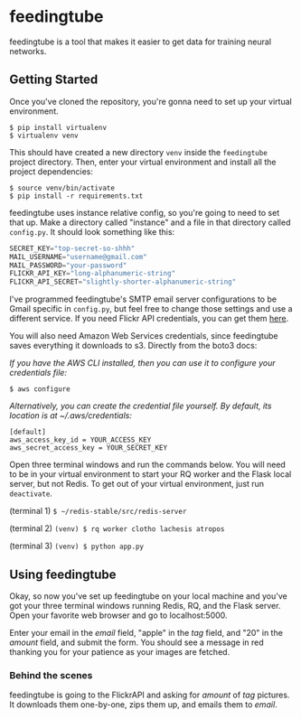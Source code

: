 # feedingtube
feedingtube is a tool that makes it easier to get data for training neural networks.

## Getting Started
Once you've cloned the repository, you're gonna need to set up your virtual environment.
```
$ pip install virtualenv
$ virtualenv venv
```
This should have created a new directory `venv` inside the `feedingtube` project directory. Then, enter your virtual environment and install all the project dependencies:
```
$ source venv/bin/activate
$ pip install -r requirements.txt
```

feedingtube uses instance relative config, so you're going to need to set that up. Make a directory called "instance" and a file in that directory called `config.py`. It should look something like this:
```python
SECRET_KEY="top-secret-so-shhh"
MAIL_USERNAME="username@gmail.com"
MAIL_PASSWORD="your-password"
FLICKR_API_KEY="long-alphanumeric-string"
FLICKR_API_SECRET="slightly-shorter-alphanumeric-string"
```

I've programmed feedingtube's SMTP email server configurations to be Gmail specific in `config.py`, but feel free to change those settings and use a different service. If you need Flickr API credentials, you can get them [here](https://www.flickr.com/services/apps/create/apply).

You will also need Amazon Web Services credentials, since feedingtube saves everything it downloads to s3. Directly from the boto3 docs:

*If you have the AWS CLI installed, then you can use it to configure your credentials file:*
```
$ aws configure
```

*Alternatively, you can create the credential file yourself. By default, its location is at ~/.aws/credentials:*
```
[default]
aws_access_key_id = YOUR_ACCESS_KEY
aws_secret_access_key = YOUR_SECRET_KEY
```

Open three terminal windows and run the commands below. You will need to be in your virtual environment to start your RQ worker and the Flask local server, but not Redis. To get out of your virtual environment, just run `deactivate`.

(terminal 1) `$ ~/redis-stable/src/redis-server`

(terminal 2) `(venv) $ rq worker clotho lachesis atropos`

(terminal 3) `(venv) $ python app.py`

## Using feedingtube
Okay, so now you've set up feedingtube on your local machine and you've got your three terminal windows running Redis, RQ, and the Flask server. Open your favorite web browser and go to localhost:5000.

Enter your email in the *email* field, "apple" in the *tag* field, and "20" in the *amount* field, and submit the form. You should see a message in red thanking you for your patience as your images are fetched.

### Behind the scenes
feedingtube is going to the FlickrAPI and asking for *amount* of *tag* pictures. It downloads them one-by-one, zips them up, and emails them to *email*.
